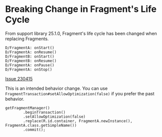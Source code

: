 # Breaking Change in Fragment's Life Cycle

From support library 25.1.0, Fragment's life cycle has been changed when replacing Fragments.

```
D/FragmentA: onStart()
D/FragmentA: onResume()
D/FragmentB: onStart()
D/FragmentB: onResume()
D/FragmentA: onPause()
D/FragmentA: onStop()
```

[Issue 230415](https://code.google.com/p/android/issues/detail?id=230415)

This is an intended behavior change.
You can use `FragmentTransaction#setAllowOptimization(false)` if you prefer the past behavior.

```
getFragmentManager()
        .beginTransaction()
        .setAllowOptimization(false)
        .replace(R.id.container, FragmentA.newInstance(), FragmentA.class.getSimpleName())
        .commit();
```
